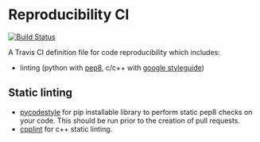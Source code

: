 # Reproducibility CI

[![Build Status](https://travis-ci.com/axshen/reproducibility_ci.svg?branch=main)](https://travis-ci.com/axshen/reproducibility_ci)

A Travis CI definition file for code reproducibility which includes:

- linting (python with [pep8](https://pep8.org/), c/c++ with [google styleguide](https://google.github.io/styleguide/cppguide.html))

## Static linting

* [pycodestyle](https://github.com/PyCQA/pycodestyle) for pip installable library to perform static pep8 checks on your code. This should be run prior to the creation of pull requests.
* [cpplint](https://github.com/cpplint/cpplint) for c++ static linting.
